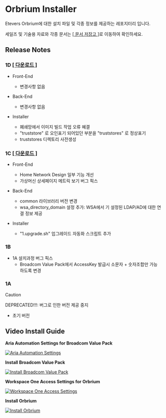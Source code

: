 # Orbrium Installer

Etevers Orbrium에 대한 설치 파일 및 각종 정보를 제공하는 레포지터리 입니다.

세일즈 및 기술용 자료와 각종 문서는 <a href="https://github.com/etevers-vcs/orbrium-publications">[ 문서 저장고 ]</a>로 이동하여 확인하세요.

## Release Notes

### 1D <a href="https://github.com/etevers-vcs/orbrium-installer/archive/refs/tags/artemis-ga-1d.zip">[ 다운로드 ]</a>

- Front-End
    - 변경사항 없음

- Back-End
    - 변경사항 없음

- Installer
    - 폐쇄망에서 이미지 빌드 작업 오류 혜결
    - "truststore" 로 오인표기 되어있던 부분을 "truststores" 로 정상표기
    - truststores 디렉토리 사전생성

### 1C <a href="https://github.com/etevers-vcs/orbrium-installer/archive/refs/tags/artemis-ga-1c.zip">[ 다운로드 ]</a>

- Front-End
    - Home Network Design 일부 기능 개선
    - 가상머신 상세페이지 메트릭 보기 버그 픽스

- Back-End
    - common 라이브러리 버전 변경
    - wsa_directory_domain 설정 추가: WSA에서 기 설정된 LDAP/AD에 대한 연결 정보 제공

- Installer
    - "1.upgrade.sh" 업그레이드 자동화 스크립트 추가

### 1B

- 1A 설치과정 버그 픽스
    - Broadcom Value Pack에서 AccessKey 발급시 소문자 + 숫자조합만 가능하도록 변경

### 1A

> [!CAUTION]
> DEPRECATED!!!: 버그로 인한 버전 제공 중지

- 초기 버전

## Video Install Guide

**Aria Automation Settings for Broadcom Value Pack**

[![Aria Automation Settings](https://img.youtube.com/vi/erCoVM00Yn8/0.jpg)](https://www.youtube.com/watch?v=erCoVM00Yn8)

**Install Broadcom Value Pack**

[![Install Broadcom Value Pack](https://img.youtube.com/vi/Lq8jR1xri7M/0.jpg)](https://www.youtube.com/watch?v=Lq8jR1xri7M)

**Workspace One Access Settings for Orbrium**

[![Workspace One Access Settings](https://img.youtube.com/vi/f1nzZ5iC9Ec/0.jpg)](https://www.youtube.com/watch?v=f1nzZ5iC9Ec)

**Install Orbrium**

[![Install Orbrium](https://img.youtube.com/vi/V9PwLL9vYtw/0.jpg)](https://www.youtube.com/watch?v=V9PwLL9vYtw)